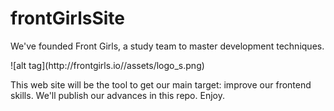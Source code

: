 frontGirlsSite
==============
<p>We've founded Front Girls, a study team to master development techniques. </p>
![alt tag](http://frontgirls.io//assets/logo_s.png)
<p>This web site will be the tool to get our main target: improve our frontend skills. We'll publish our advances in this repo. Enjoy.</p>
